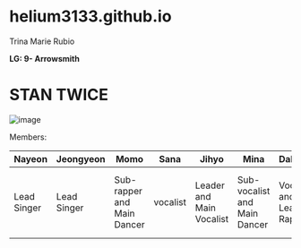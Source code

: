 # helium3133.github.io
Trina Marie Rubio

**LG: 9- Arrowsmith**
# **STAN TWICE**

![image](https://user-images.githubusercontent.com/122426680/212238230-bee9663f-f8be-4279-8366-8cec53b930f4.png)

Members:

| Nayeon | Jeongyeon | Momo | Sana | Jihyo | Mina | Dahyun | Chaeyoung | Tzuyu |
|--------|-----------|------|------|-------|------|--------|-----------|-------| 
| Lead Singer | Lead Singer | Sub-rapper and Main Dancer | vocalist | Leader and Main Vocalist | Sub-vocalist and Main Dancer | Vocalist and Lead Rapper | Main Rapper | Lead Dancer, Sub-vocalist, and Visual |

